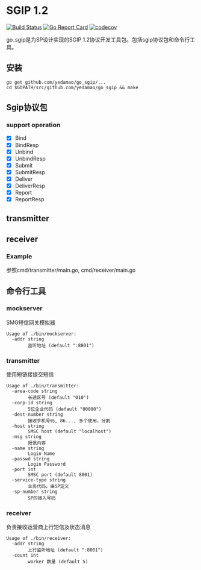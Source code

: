 # SGIP 1.2
[![Build Status](https://travis-ci.org/yedamao/go_sgip.svg?branch=master)](https://travis-ci.org/yedamao/go_sgip)
[![Go Report Card](https://goreportcard.com/badge/github.com/yedamao/go_sgip)](https://goreportcard.com/report/github.com/yedamao/go_sgip)
[![codecov](https://codecov.io/gh/yedamao/go_sgip/branch/master/graph/badge.svg)](https://codecov.io/gh/yedamao/go_sgip)

go_sgip是为SP设计实现的SGIP 1.2协议开发工具包。包括sgip协议包和命令行工具。

## 安装
```
go get github.com/yedamao/go_sgip/...
cd $GOPATH/src/github.com/yedamao/go_sgip && make
```

## Sgip协议包

###  support operation

- [x] Bind
- [x] BindResp
- [x] Unbind
- [x] UnbindResp
- [x] Submit
- [x] SubmitResp
- [x] Deliver
- [x] DeliverResp
- [x] Report
- [x] ReportResp

## transmitter

## receiver
 
### Example
参照cmd/transmitter/main.go, cmd/receiver/main.go

## 命令行工具

### mockserver
SMG短信网关模拟器

```
Usage of ./bin/mockserver:
  -addr string
        监听地址 (default ":8801")
```

### transmitter
使用短链接提交短信

```
Usage of ./bin/transmitter:
  -area-code string
        长途区号 (default "010")
  -corp-id string
        5位企业代码 (default "00000")
  -dest-number string
        接收手机号码, 86..., 多个使用，分割
  -host string
        SMSC host (default "localhost")
  -msg string
        短信内容
  -name string
        Login Name
  -passwd string
        Login Password
  -port int
        SMSC port (default 8801)
  -service-type string
        业务代码，由SP定义
  -sp-number string
        SP的接入号码
```

### receiver
负责接收运营商上行短信及状态消息

```
Usage of ./bin/receiver:
  -addr string
        上行监听地址 (default ":8001")
  -count int
        worker 数量 (default 5)
```


